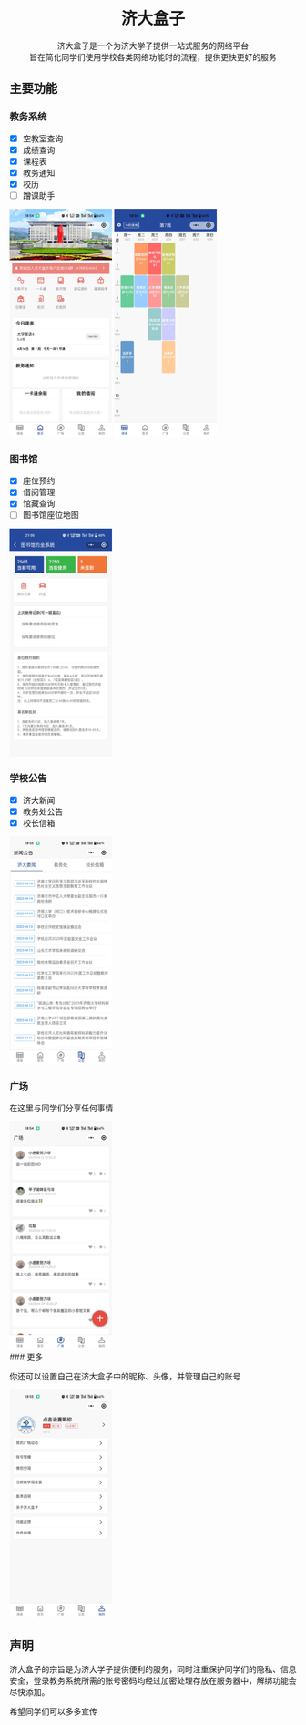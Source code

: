 <h1><center>济大盒子 </center></h1>
<center>济大盒子是一个为济大学子提供一站式服务的网络平台</center>
<center>旨在简化同学们使用学校各类网络功能时的流程，提供更快更好的服务</center>

## 主要功能

### 教务系统

- [x] 空教室查询
- [x] 成绩查询
- [x] 课程表
- [x] 教务通知
- [x] 校历
- [ ] 蹭课助手

<div class="figure">
  <img src="img\首页.jpg" alt="首页" width="180" height="400" />
  <img src="img\课表.jpg" alt="课程表" width="180" height="400" />
</div>

### 图书馆

- [x] 座位预约
- [x] 借阅管理
- [x] 馆藏查询
- [ ] 图书馆座位地图

<div class="figure">
<img src="img\图书馆.jpg" alt="图书馆" width="180" height="400" />
</div>

### 学校公告

- [x] 济大新闻
- [x] 教务处公告
- [x] 校长信箱

<div class="figure">
<img src="img\公告.jpg" alt="学校公告" width="180" height="400" />
</div>

### 广场

在这里与同学们分享任何事情
<div class="figure">
<img src="img\广场.jpg" alt="广场" width="180" height="400"/>
</div>
### 更多

你还可以设置自己在济大盒子中的昵称、头像，并管理自己的账号
<div class="figure">
<img src="img\我的.jpg" alt="更多" width="180" height="400" />
</div>


## 声明

济大盒子的宗旨是为济大学子提供便利的服务，同时注重保护同学们的隐私、信息安全，登录教务系统所需的账号密码均经过加密处理存放在服务器中，解绑功能会尽快添加。

希望同学们可以多多宣传